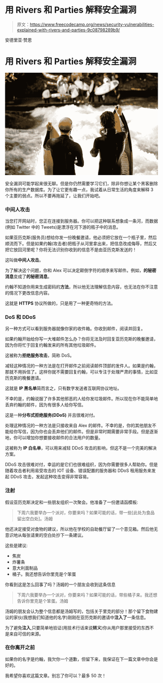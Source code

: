 # 用 Rivers 和 Parties 解释安全漏洞

> 原文：<https://www.freecodecamp.org/news/security-vulnerabilities-explained-with-rivers-and-parties-9c08798289b9/>

安德里亚·赞恩

# 用 Rivers 和 Parties 解释安全漏洞

![qnoYvN2KWQ1xhEszadE8PAuTg9FKPoAcbY1G](img/d88387734ba35aab9ec26b0a726ed346.png)

安全漏洞可能学起来很无聊。但是你仍然需要学习它们，除非你想让某个黑客删除你所有的生产数据库。为了让它更有趣一点，我试着从日常生活的角度来解释 3 个主要的弱点。所以不要再拖延了，让我们开始吧。

### 中间人攻击

当您打开网站时，您正在连接到服务器。你可以把这种联系想象成一条河，而数据(例如 Twitter 中的 Tweets)是漂浮在河下游的瓶子中的消息。

如果亚历克斯(服务员)想给你发一份晚餐邀请，他必须把它放在一个瓶子里，然后顺流而下。但是如果约翰(攻击者)把瓶子从河里拿出来，把信息改成侮辱，然后又把它放回河里呢？你将无法识别你收到的信息不是由亚历克斯发送的！

这叫做**中间人攻击**。

为了解决这个问题，你和 Alex 可以决定颠倒字符的顺序来写邮件。例如，**的秘密消息**变成了**的秘密消息**。

约翰不知道你用来生成密码的**方法**，所以他无法理解信息内容，也无法在你不注意的情况下更改信息内容。

这就是 **HTTPS** 协议所做的，只是用了一种更奇特的方法。

### DoS 和 DDoS

另一种方式可以看到服务器就像你家的收件箱。你收到邮件，阅读并回复。

如果约翰开始给你写一大堆邮件怎么办？你将无法及时回复亚历克斯的晚餐邀请，因为你将忙于回复约翰发来的所有其他垃圾邮件。

这被称为**拒绝服务攻击**，简称 DoS。

减轻这种情况的一种方法是在打开邮件之前阅读邮件顶部的发件人。如果是约翰，那就不用拆信了。这样你就不需要回复约翰，可以专注于处理严肃的事情，比如亚历克斯的晚餐邀请。

这就是 **IP 黑名单**简而言之，只有数字发送者互联网协议地址。

不幸的是，约翰说服了许多其他邪恶的人给你发垃圾邮件。所以现在你不能简单地丢弃约翰的邮件，因为有很多人给你写信。

这是一种**分布式拒绝服务(DDoS)** 并且很难对付。

处理这种情况的一种方法是只接收来自 Alex 的邮件。不幸的是，你的其他朋友不能给你写信，因为你也会丢弃他们的邮件。但是非常时期需要非常手段。但是逐渐地，你可以增加你想要接收邮件的合法用户的数量。

这被称为 **IP 白名单**，可以用来减轻 DDoS 攻击的影响，但这不是一个完美的解决方案。

DDoS 攻击很难对付，幸运的是它们也很难组织，因为你需要很多人帮助你。但是随着攻击者利用易受攻击的 IOT 设备、错误配置的服务器和 DDoS 租用服务来发起 DDoS 攻击，发起这种攻击变得非常容易。

### 注射

假设亚历克斯决定和一些朋友组织一次聚会。他准备了一份邀请函模板:

> 下周六我要举办一个派对，你要来吗？如果可能的话，带一些[此处为食品留出空白处]。汤姆

他还决定接受对食物的建议，所以他在学校的自助餐厅留了一个意见箱。然后他无意识地从每张请柬的空白处抄下一条建议。

这些是建议:

*   焦炭
*   炸薯条
*   意大利面制品
*   橘子。我还想告诉你里克是个笨蛋

你看到这是怎么回事了吗？汤姆的一个朋友会收到这条信息

> 下周六我要举办一个派对，你要来吗？如果可能的话，带些橘子来。我还想告诉你里克是个笨蛋。汤姆

汤姆的朋友会认为整个信息都是汤姆写的，包括关于里克的部分！那个留下食物建议的家伙(我想我们知道他的名字)刚刚在亚历克斯的邀请中**注入了**一条信息。

为了避免**注入**,只要简单地验证(用技术行话来说**转义**)你从用户那里接受的东西不是来自可信的来源。

### 在你离开之前

如果你的名字是约翰，我欠你一个道歉，但留下来，我保证在下一篇文章中你会是好的。

我希望你喜欢这篇文章。别忘了你可以？最多 50 次！